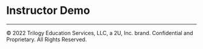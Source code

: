 # Instructor Demo

---

© 2022 Trilogy Education Services, LLC, a 2U, Inc. brand.  Confidential and Proprietary.  All Rights Reserved.